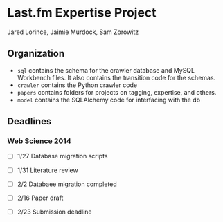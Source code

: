 # Last.fm Expertise Project
Jared Lorince, Jaimie Murdock, Sam Zorowitz

## Organization
*   `sql` contains the schema for the crawler database and MySQL Workbench
    files. It also contains the transition code for the schemas.
*   `crawler` contains the Python crawler code
*   `papers` contains folders for projects on tagging, expertise, and others.
*   `model` contains the SQLAlchemy code for interfacing with the db

## Deadlines
### Web Science 2014
- [ ] 1/27 Database migration scripts
- [ ] 1/31 Literature review
- [ ] 2/2  Databaee migration completed
- [ ] 2/16 Paper draft
- [ ] 2/23 Submission deadline

